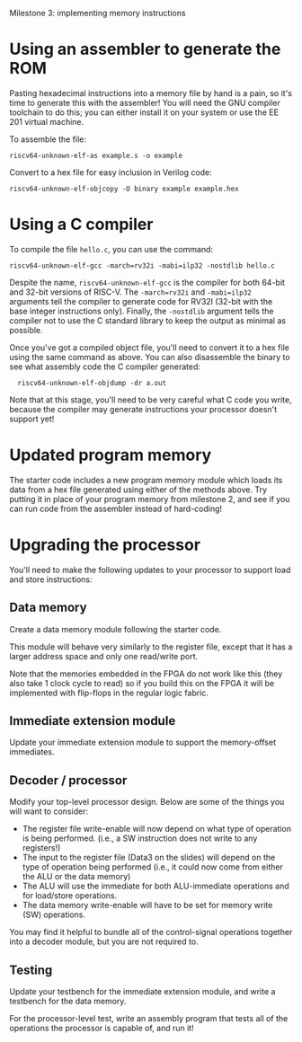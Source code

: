 Milestone 3: implementing memory instructions

# Using an assembler to generate the ROM
Pasting hexadecimal instructions into a memory file by hand is a pain, so it's time to generate this with the assembler!
You will need the GNU compiler toolchain to do this; you can either install it on your system or use the EE 201 virtual machine.

To assemble the file:

    riscv64-unknown-elf-as example.s -o example

Convert to a hex file for easy inclusion in Verilog code:

    riscv64-unknown-elf-objcopy -O binary example example.hex


# Using a C compiler

To compile the file `hello.c`, you can use the command:

    riscv64-unknown-elf-gcc -march=rv32i -mabi=ilp32 -nostdlib hello.c

Despite the name, `riscv64-unknown-elf-gcc` is the compiler for both 64-bit and 32-bit versions of RISC-V.  The `-march=rv32i` and `-mabi=ilp32` arguments tell the compiler to generate code for RV32I (32-bit with the base integer instructions only).  Finally, the `-nostdlib` argument tells the compiler not to use the C standard library to keep the output as minimal as possible.

Once you've got a compiled object file, you'll need to convert it to a hex file using the same command as above.
You can also disassemble the binary to see what assembly code the C compiler generated:

	  riscv64-unknown-elf-objdump -dr a.out

Note that at this stage, you'll need to be very careful what C code you write, because the compiler may generate instructions your processor doesn't support yet!

# Updated program memory
The starter code includes a new program memory module which loads its data from a hex file generated using either of the methods above.  Try putting it in place of your program memory from milestone 2, and see if you can run code from the assembler instead of hard-coding!


# Upgrading the processor
You'll need to make the following updates to your processor to support load and store instructions:

## Data memory
Create a data memory module following the starter code.

This module will behave very similarly to the register file, except that it has a larger address space and only one read/write port.

Note that the memories embedded in the FPGA do not work like this (they also take 1 clock cycle to read) so if you build this on the FPGA it will be implemented with flip-flops in the regular logic fabric.

## Immediate extension module
Update your immediate extension module to support the memory-offset immediates.

## Decoder / processor
Modify your top-level processor design.  Below are some of the things you will want to consider:
* The register file write-enable will now depend on what type of operation is being performed. (i.e., a SW instruction does not write to any registers!)
* The input to the register file (Data3 on the slides) will depend on the type of operation being performed (i.e., it could now come from either the ALU or the data memory)
* The ALU will use the immediate for both ALU-immediate operations and for load/store operations.
* The data memory write-enable will have to be set for memory write (SW) operations.

You may find it helpful to bundle all of the control-signal operations together into a decoder module, but you are not required to.

## Testing
Update your testbench for the immediate extension module, and write a testbench for the data memory.

For the processor-level test, write an assembly program that tests all of the operations the processor is capable of, and run it!
